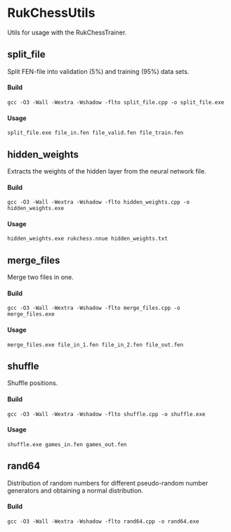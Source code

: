 # RukChessUtils
Utils for usage with the RukChessTrainer.

## split_file
Split FEN-file into validation (5%) and training (95%) data sets.

#### Build

    gcc -O3 -Wall -Wextra -Wshadow -flto split_file.cpp -o split_file.exe

#### Usage

    split_file.exe file_in.fen file_valid.fen file_train.fen

## hidden_weights
Extracts the weights of the hidden layer from the neural network file.

#### Build

    gcc -O3 -Wall -Wextra -Wshadow -flto hidden_weights.cpp -o hidden_weights.exe

#### Usage

    hidden_weights.exe rukchess.nnue hidden_weights.txt

## merge_files
Merge two files in one.

#### Build

    gcc -O3 -Wall -Wextra -Wshadow -flto merge_files.cpp -o merge_files.exe

#### Usage

    merge_files.exe file_in_1.fen file_in_2.fen file_out.fen

## shuffle
Shuffle positions.

#### Build

    gcc -O3 -Wall -Wextra -Wshadow -flto shuffle.cpp -o shuffle.exe

#### Usage

    shuffle.exe games_in.fen games_out.fen

## rand64
Distribution of random numbers for different pseudo-random number generators and obtaining a normal distribution.

#### Build

    gcc -O3 -Wall -Wextra -Wshadow -flto rand64.cpp -o rand64.exe
